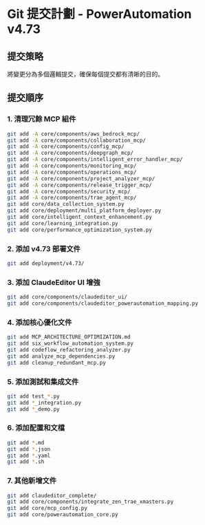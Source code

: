 # Git 提交計劃 - PowerAutomation v4.73

## 提交策略
將變更分為多個邏輯提交，確保每個提交都有清晰的目的。

## 提交順序

### 1. 清理冗餘 MCP 組件
```bash
git add -A core/components/aws_bedrock_mcp/
git add -A core/components/collaboration_mcp/
git add -A core/components/config_mcp/
git add -A core/components/deepgraph_mcp/
git add -A core/components/intelligent_error_handler_mcp/
git add -A core/components/monitoring_mcp/
git add -A core/components/operations_mcp/
git add -A core/components/project_analyzer_mcp/
git add -A core/components/release_trigger_mcp/
git add -A core/components/security_mcp/
git add -A core/components/trae_agent_mcp/
git add core/data_collection_system.py
git add core/deployment/multi_platform_deployer.py
git add core/intelligent_context_enhancement.py
git add core/learning_integration.py
git add core/performance_optimization_system.py
```

### 2. 添加 v4.73 部署文件
```bash
git add deployment/v4.73/
```

### 3. 添加 ClaudeEditor UI 增強
```bash
git add core/components/claudeditor_ui/
git add core/components/claudeditor_powerautomation_mapping.py
```

### 4. 添加核心優化文件
```bash
git add MCP_ARCHITECTURE_OPTIMIZATION.md
git add six_workflow_automation_system.py
git add codeflow_refactoring_analyzer.py
git add analyze_mcp_dependencies.py
git add cleanup_redundant_mcp.py
```

### 5. 添加測試和集成文件
```bash
git add test_*.py
git add *_integration.py
git add *_demo.py
```

### 6. 添加配置和文檔
```bash
git add *.md
git add *.json
git add *.yaml
git add *.sh
```

### 7. 其他新增文件
```bash
git add claudeditor_complete/
git add core/components/integrate_zen_trae_xmasters.py
git add core/mcp_config.py
git add core/powerautomation_core.py
```